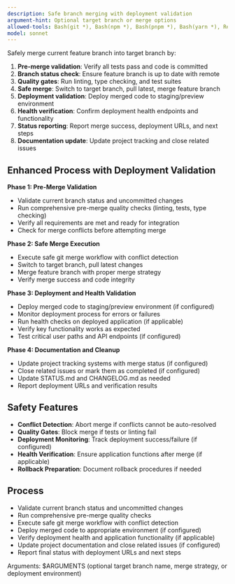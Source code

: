 ```yaml
---
description: Safe branch merging with deployment validation
argument-hint: Optional target branch or merge options
allowed-tools: Bash(git *), Bash(npm *), Bash(pnpm *), Bash(yarn *), Read, Edit, Grep, Glob, TodoWrite, Task
model: sonnet
---
```


Safely merge current feature branch into target branch by:

1. **Pre-merge validation**: Verify all tests pass and code is committed
2. **Branch status check**: Ensure feature branch is up to date with remote
3. **Quality gates**: Run linting, type checking, and test suites
4. **Safe merge**: Switch to target branch, pull latest, merge feature branch
5. **Deployment validation**: Deploy merged code to staging/preview environment
6. **Health verification**: Confirm deployment health endpoints and functionality
7. **Status reporting**: Report merge success, deployment URLs, and next steps
8. **Documentation update**: Update project tracking and close related issues

## Enhanced Process with Deployment Validation

**Phase 1: Pre-Merge Validation**
- Validate current branch status and uncommitted changes
- Run comprehensive pre-merge quality checks (linting, tests, type checking)
- Verify all requirements are met and ready for integration
- Check for merge conflicts before attempting merge

**Phase 2: Safe Merge Execution**
- Execute safe git merge workflow with conflict detection
- Switch to target branch, pull latest changes
- Merge feature branch with proper merge strategy
- Verify merge success and code integrity

**Phase 3: Deployment and Health Validation**
- Deploy merged code to staging/preview environment (if configured)
- Monitor deployment process for errors or failures
- Run health checks on deployed application (if applicable)
- Verify key functionality works as expected
- Test critical user paths and API endpoints (if configured)

**Phase 4: Documentation and Cleanup**
- Update project tracking systems with merge status (if configured)
- Close related issues or mark them as completed (if configured)
- Update STATUS.md and CHANGELOG.md as needed
- Report deployment URLs and verification results

## Safety Features

- **Conflict Detection**: Abort merge if conflicts cannot be auto-resolved
- **Quality Gates**: Block merge if tests or linting fail
- **Deployment Monitoring**: Track deployment success/failure (if configured)
- **Health Verification**: Ensure application functions after merge (if applicable)
- **Rollback Preparation**: Document rollback procedures if needed

## Process

- Validate current branch status and uncommitted changes
- Run comprehensive pre-merge quality checks
- Execute safe git merge workflow with conflict detection
- Deploy merged code to appropriate environment (if configured)
- Verify deployment health and application functionality (if applicable)
- Update project documentation and close related issues (if configured)
- Report final status with deployment URLs and next steps

Arguments: $ARGUMENTS (optional target branch name, merge strategy, or deployment environment)